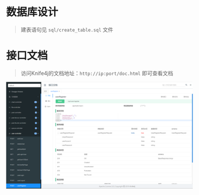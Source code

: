 # 数据库设计

> 建表语句见 `sql/create_table.sql` 文件

# 接口文档

> 访问Knife4j的文档地址：`http://ip:port/doc.html` 即可查看文档

![1703307075576](design_doc.assets/1703307075576.png)